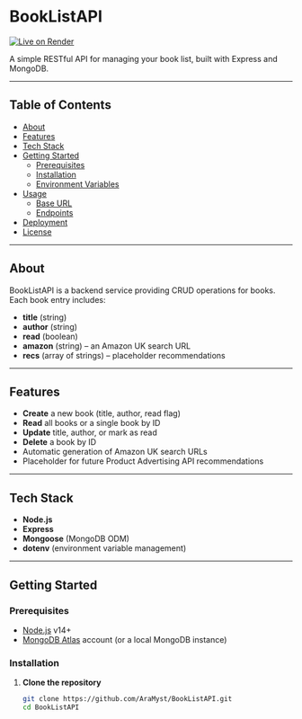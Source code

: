 # BookListAPI

[![Live on Render](https://img.shields.io/badge/Live-Render-brightgreen)](https://booklistapi-vghq.onrender.com)

A simple RESTful API for managing your book list, built with Express and MongoDB.

---

## Table of Contents

- [About](#about)  
- [Features](#features)  
- [Tech Stack](#tech-stack)  
- [Getting Started](#getting-started)  
  - [Prerequisites](#prerequisites)  
  - [Installation](#installation)  
  - [Environment Variables](#environment-variables)  
- [Usage](#usage)  
  - [Base URL](#base-url)  
  - [Endpoints](#endpoints)  
- [Deployment](#deployment)  
- [License](#license)  

---

## About

BookListAPI is a backend service providing CRUD operations for books.  
Each book entry includes:

- **title** (string)  
- **author** (string)  
- **read** (boolean)  
- **amazon** (string) – an Amazon UK search URL  
- **recs** (array of strings) – placeholder recommendations  

---

## Features

- **Create** a new book (title, author, read flag)  
- **Read** all books or a single book by ID  
- **Update** title, author, or mark as read  
- **Delete** a book by ID  
- Automatic generation of Amazon UK search URLs  
- Placeholder for future Product Advertising API recommendations  

---

## Tech Stack

- **Node.js**  
- **Express**  
- **Mongoose** (MongoDB ODM)  
- **dotenv** (environment variable management)  

---

## Getting Started

### Prerequisites

- [Node.js](https://nodejs.org/) v14+  
- [MongoDB Atlas](https://www.mongodb.com/cloud/atlas) account (or a local MongoDB instance)  

### Installation

1. **Clone the repository**  
   ```bash
   git clone https://github.com/AraMyst/BookListAPI.git
   cd BookListAPI
